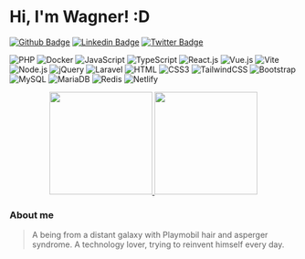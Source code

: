 # Hi, I'm Wagner! :D

[![Github Badge](https://img.shields.io/badge/-Github-000?style=flat-square&logo=Github&logoColor=white&link=https://github.com/wr2net)](https://github.com/wr2net)
[![Linkedin Badge](https://img.shields.io/badge/-LinkedIn-blue?style=flat-square&logo=Linkedin&logoColor=white&link=https://www.linkedin.com/in/wagnerrigolidarosa/)](https://www.linkedin.com/in/wagnerrigolidarosa/)
[![Twitter Badge](https://img.shields.io/badge/-Twitter-1ca0f1?style=flat-square&labelColor=1ca0f1&logo=twitter&logoColor=white&link=https://twitter.com/wr2net)](https://twitter.com/wr2net)

![PHP](https://img.shields.io/badge/PHP-777BB4?style=flat-square&logo=php&logoColor=white)
![Docker](https://img.shields.io/badge/Docker-0CC1F3?style=flat-square&logo=docker&logoColor=white)
![JavaScript](https://img.shields.io/badge/JavaScript-F7DF1E?style=flat-square&logo=javascript&logoColor=black)
![TypeScript](https://img.shields.io/badge/TypeScript-007ACC?style=flat-square&logo=typescript&logoColor=white)
![React.js](https://img.shields.io/badge/React.js-0081CB?style=flat-square&logo=react&logoColor=61DAFB)
![Vue.js](https://img.shields.io/badge/Vue.js-35495E?style=flat-square&logo=vue.js&logoColor=4FC08D)
![Vite](https://img.shields.io/badge/Vite-593D88?style=flat-square&logo=vite&logoColor=white)
![Node.js](https://img.shields.io/badge/Node.js-43853D?style=flat-square&logo=node.js&logoColor=white)
![jQuery](https://img.shields.io/badge/jQuery-0769AD?style=flat-square&logo=jquery&logoColor=white)
![Laravel](https://img.shields.io/badge/Laravel-FF2D20?style=flat-square&logo=laravel&logoColor=white)
![HTML](https://img.shields.io/badge/HTML5-E34F26?style=flat-square&logo=html5&logoColor=white)
![CSS3](https://img.shields.io/badge/CSS3-1572B6?style=flat-square&logo=css3&logoColor=white)
![TailwindCSS](https://img.shields.io/badge/Tailwind_CSS-38B2AC?style=flat-square&logo=tailwind-css&logoColor=white)
![Bootstrap](https://img.shields.io/badge/Bootstrap-563D7C?style=flat-square&logo=bootstrap&logoColor=white)
![MySQL](https://img.shields.io/badge/MySQL-005C84?style=flat-square&logo=mysql&logoColor=white)
![MariaDB](https://img.shields.io/badge/MariaDB-003545?style=flat-square&logo=mariadb&logoColor=white)
![Redis](https://img.shields.io/badge/redis-%23DD0031.svg?&style=flat-square&logo=redis&logoColor=white)
![Netlify](https://img.shields.io/badge/Netlify-00C7B7?style=flat-square&logo=netlify&logoColor=white)

<div align="center">
    <a href="https://github.com/wr2net">
        <img height="180em" src="https://github-readme-stats.vercel.app/api?username=wr2net&show_icons=true&include_all_commits=true&count_private=false&theme=cobalt" />
        <img height="180em" src="https://github-readme-stats.vercel.app/api/top-langs/?username=wr2net&layout=compact&langs_count=7&theme=cobalt" />
    </a>
</div>

### About me

> A being from a distant galaxy with Playmobil hair and asperger syndrome. A technology lover, trying to reinvent himself every day.
